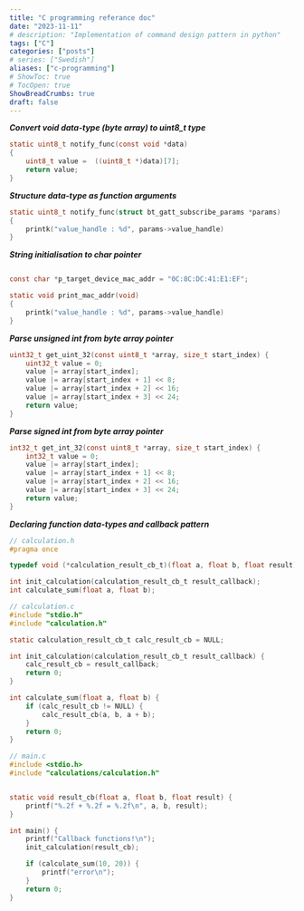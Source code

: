 ```yaml
---
title: "C programming referance doc"
date: "2023-11-11"
# description: "Implementation of command design pattern in python"
tags: ["C"]
categories: ["posts"]
# series: ["Swedish"]
aliases: ["c-programming"]
# ShowToc: true
# TocOpen: true
ShowBreadCrumbs: true
draft: false
---
```


***Convert void data-type (byte array) to uint8_t type***

```C
static uint8_t notify_func(const void *data)
{
	uint8_t value =  ((uint8_t *)data)[7];
	return value;
}
```

***Structure data-type as function arguments***

```C
static uint8_t notify_func(struct bt_gatt_subscribe_params *params)
{
    printk("value_handle : %d", params->value_handle)
}
```

***String initialisation to char pointer***

```C

const char *p_target_device_mac_addr = "0C:8C:DC:41:E1:EF";

static void print_mac_addr(void)
{
    printk("value_handle : %d", params->value_handle)
}
```


***Parse unsigned int from byte array pointer***

```C
uint32_t get_uint_32(const uint8_t *array, size_t start_index) {
    uint32_t value = 0;
    value |= array[start_index];
    value |= array[start_index + 1] << 8;
    value |= array[start_index + 2] << 16;
    value |= array[start_index + 3] << 24;
    return value;
}
```

***Parse signed int from byte array pointer***

```C
int32_t get_int_32(const uint8_t *array, size_t start_index) {
    int32_t value = 0;
    value |= array[start_index];
    value |= array[start_index + 1] << 8;
    value |= array[start_index + 2] << 16;
    value |= array[start_index + 3] << 24;
    return value;
}
```


***Declaring function data-types and callback pattern***

```C
// calculation.h
#pragma once

typedef void (*calculation_result_cb_t)(float a, float b, float result);

int init_calculation(calculation_result_cb_t result_callback);
int calculate_sum(float a, float b);
```

```C
// calculation.c
#include "stdio.h"
#include "calculation.h"

static calculation_result_cb_t calc_result_cb = NULL;

int init_calculation(calculation_result_cb_t result_callback) {
    calc_result_cb = result_callback;
    return 0;
}

int calculate_sum(float a, float b) {
    if (calc_result_cb != NULL) {
        calc_result_cb(a, b, a + b);
    }
    return 0;
}
```
```C
// main.c
#include <stdio.h>
#include "calculations/calculation.h"


static void result_cb(float a, float b, float result) {
    printf("%.2f + %.2f = %.2f\n", a, b, result);
}

int main() {
    printf("Callback functions!\n");
    init_calculation(result_cb);

    if (calculate_sum(10, 20)) {
        printf("error\n");
    }
    return 0;
}
```
